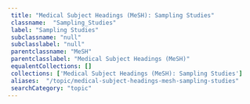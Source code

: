 ```yaml
--- 
 title: "Medical Subject Headings (MeSH): Sampling Studies" 
 classname:  "Sampling_Studies" 
 label: "Sampling Studies" 
 subclassname: "null" 
 subclasslabel: "null" 
 parentclassname: "MeSH" 
 parentclasslabel: "Medical Subject Headings (MeSH)" 
 equalentCollections: [] 
 collections: ['Medical Subject Headings (MeSH): Sampling Studies']
 aliases:  "/topic/medical-subject-headings-mesh-sampling-studies"  
 searchCategory: "topic" 
---
```

